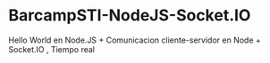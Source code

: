 BarcampSTI-NodeJS-Socket.IO
===========================

Hello World en Node.JS + Comunicacion cliente-servidor en Node + Socket.IO , Tiempo real
